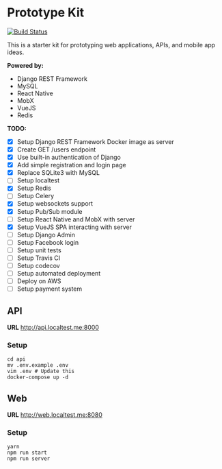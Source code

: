 # Prototype Kit

[![Build Status](https://travis-ci.org/tedmdelacruz/prototype-kit.svg?branch=master)](https://travis-ci.org/tedmdelacruz/prototype-kit)

This is a starter kit for prototyping web applications, APIs, and mobile app ideas.

**Powered by:** 
* Django REST Framework
* MySQL
* React Native
* MobX
* VueJS
* Redis

**TODO:**
- [x] Setup Django REST Framework Docker image as server
- [x] Create GET /users endpoint
- [x] Use built-in authentication of Django
- [x] Add simple registration and login page
- [x] Replace SQLite3 with MySQL
- [ ] Setup localtest
- [x] Setup Redis
- [ ] Setup Celery
- [x] Setup websockets support
- [x] Setup Pub/Sub module
- [ ] Setup React Native and MobX with server
- [x] Setup VueJS SPA interacting with server
- [ ] Setup Django Admin
- [ ] Setup Facebook login
- [ ] Setup unit tests
- [ ] Setup Travis CI
- [ ] Setup codecov
- [ ] Setup automated deployment
- [ ] Deploy on AWS
- [ ] Setup payment system

## API
**URL** http://api.localtest.me:8000

### Setup

```
cd api
mv .env.example .env
vim .env # Update this
docker-compose up -d 
```

## Web
**URL** http://web.localtest.me:8080

### Setup

```
yarn
npm run start
npm run server
```
